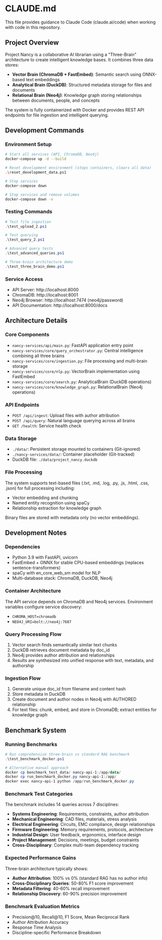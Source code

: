 # CLAUDE.md

This file provides guidance to Claude Code (claude.ai/code) when working with code in this repository.

## Project Overview

Project Nancy is a collaborative AI librarian using a "Three-Brain" architecture to create intelligent knowledge bases. It combines three data stores:

- **Vector Brain (ChromaDB + FastEmbed)**: Semantic search using ONNX-based text embeddings
- **Analytical Brain (DuckDB)**: Structured metadata storage for files and documents
- **Relational Brain (Neo4j)**: Knowledge graph storing relationships between documents, people, and concepts

The system is fully containerized with Docker and provides REST API endpoints for file ingestion and intelligent querying.

## Development Commands

### Environment Setup
```bash
# Start all services (API, ChromaDB, Neo4j)
docker-compose up -d --build

# Reset development environment (stops containers, clears all data)
.\reset_development_data.ps1

# Stop services
docker-compose down

# Stop services and remove volumes
docker-compose down -v
```

### Testing Commands
```powershell
# Test file ingestion
.\test_upload_2.ps1

# Test querying
.\test_query_2.ps1

# Advanced query tests
.\test_advanced_queries.ps1

# Three-brain architecture demo
.\test_three_brain_demo.ps1
```

### Service Access
- API Server: http://localhost:8000
- ChromaDB: http://localhost:8001
- Neo4j Browser: http://localhost:7474 (neo4j/password)
- API Documentation: http://localhost:8000/docs

## Architecture Details

### Core Components
- `nancy-services/api/main.py`: FastAPI application entry point
- `nancy-services/core/query_orchestrator.py`: Central intelligence combining all three brains
- `nancy-services/core/ingestion.py`: File processing and multi-brain storage
- `nancy-services/core/nlp.py`: VectorBrain implementation using FastEmbed
- `nancy-services/core/search.py`: AnalyticalBrain (DuckDB operations)
- `nancy-services/core/knowledge_graph.py`: RelationalBrain (Neo4j operations)

### API Endpoints
- `POST /api/ingest`: Upload files with author attribution
- `POST /api/query`: Natural language querying across all brains
- `GET /health`: Service health check

### Data Storage
- `./data/`: Persistent storage mounted to containers (Git-ignored)
- `./nancy-services/data/`: Container placeholder (Git-tracked)
- DuckDB file: `./data/project_nancy.duckdb`

### File Processing
The system supports text-based files (.txt, .md, .log, .py, .js, .html, .css, .json) for full processing including:
- Vector embedding and chunking
- Named entity recognition using spaCy
- Relationship extraction for knowledge graph

Binary files are stored with metadata only (no vector embeddings).

## Development Notes

### Dependencies
- Python 3.9 with FastAPI, uvicorn
- FastEmbed + ONNX for stable CPU-based embeddings (replaces sentence-transformers)
- spaCy with en_core_web_sm model for NLP
- Multi-database stack: ChromaDB, DuckDB, Neo4j

### Container Architecture
The API service depends on ChromaDB and Neo4j services. Environment variables configure service discovery:
- `CHROMA_HOST=chromadb`
- `NEO4J_URI=bolt://neo4j:7687`

### Query Processing Flow
1. Vector search finds semantically similar text chunks
2. DuckDB retrieves document metadata by doc_id
3. Neo4j provides author attribution and relationships
4. Results are synthesized into unified response with text, metadata, and authorship

### Ingestion Flow
1. Generate unique doc_id from filename and content hash
2. Store metadata in DuckDB
3. Create document and author nodes in Neo4j with AUTHORED relationship
4. For text files: chunk, embed, and store in ChromaDB; extract entities for knowledge graph

## Benchmark System

### Running Benchmarks
```powershell
# Run comprehensive three-brain vs standard RAG benchmark
.\test_benchmark_docker.ps1

# Alternative manual approach
docker cp benchmark_test_data/ nancy-api-1:/app/data/
docker cp run_benchmark_docker.py nancy-api-1:/app/
docker exec nancy-api-1 python /app/run_benchmark_docker.py
```

### Benchmark Test Categories
The benchmark includes 14 queries across 7 disciplines:
- **Systems Engineering**: Requirements, constraints, author attribution
- **Mechanical Engineering**: CAD files, materials, stress analysis
- **Electrical Engineering**: Circuits, EMC compliance, design relationships
- **Firmware Engineering**: Memory requirements, protocols, architecture
- **Industrial Design**: User feedback, ergonomics, interface design
- **Project Management**: Decisions, meetings, budget constraints
- **Cross-Disciplinary**: Complex multi-team dependency tracking

### Expected Performance Gains
Three-brain architecture typically shows:
- **Author Attribution**: 100% vs 0% (standard RAG has no author info)
- **Cross-Disciplinary Queries**: 50-80% F1 score improvement
- **Metadata Filtering**: 40-60% recall improvement
- **Relationship Discovery**: 60-90% precision improvement

### Benchmark Evaluation Metrics
- Precision@10, Recall@10, F1 Score, Mean Reciprocal Rank
- Author Attribution Accuracy
- Response Time Analysis
- Discipline-specific Performance Breakdown